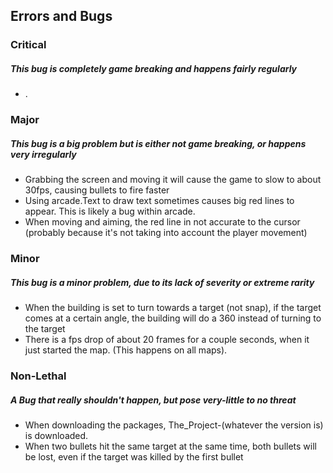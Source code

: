 ## Errors and Bugs

### Critical
##### This bug is completely game breaking and happens fairly regularly
* .

### Major
##### This bug is a big problem but is either not game breaking, or happens very irregularly
* Grabbing the screen and moving it will cause the game to slow to about 30fps, causing bullets to fire faster
* Using arcade.Text to draw text sometimes causes big red lines to appear. This is likely a bug within arcade.
* When moving and aiming, the red line in not accurate to the cursor
(probably because it's not taking into account the player movement)

### Minor
##### This bug is a minor problem, due to its lack of severity or extreme rarity
* When the building is set to turn towards a target (not snap), if the target comes at a certain angle, 
the building will do a 360 instead of turning to the target
* There is a fps drop of about 20 frames for a couple seconds, when it just started the map. (This happens on all maps).

### Non-Lethal
##### A Bug that really shouldn't happen, but pose very-little to no threat
* When downloading the packages, The_Project-(whatever the version is) is downloaded.
* When two bullets hit the same target at the same time, both bullets will be lost, even if the target was killed by the first bullet